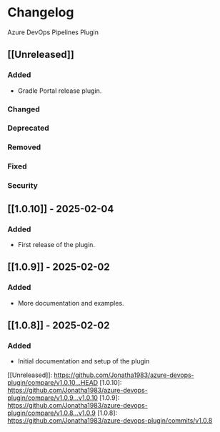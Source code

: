 # Changelog

Azure DevOps Pipelines Plugin

## [[Unreleased]]

### Added

- Gradle Portal release plugin.

### Changed

### Deprecated

### Removed

### Fixed

### Security

## [[1.0.10]] - 2025-02-04

### Added

- First release of the plugin.

## [[1.0.9]] - 2025-02-02

### Added

- More documentation and examples.

## [[1.0.8]] - 2025-02-02

### Added

- Initial documentation and setup of the plugin

[[Unreleased]]: https://github.com/Jonatha1983/azure-devops-plugin/compare/v1.0.10...HEAD
[1.0.10]: https://github.com/Jonatha1983/azure-devops-plugin/compare/v1.0.9...v1.0.10
[1.0.9]: https://github.com/Jonatha1983/azure-devops-plugin/compare/v1.0.8...v1.0.9
[1.0.8]: https://github.com/Jonatha1983/azure-devops-plugin/commits/v1.0.8
